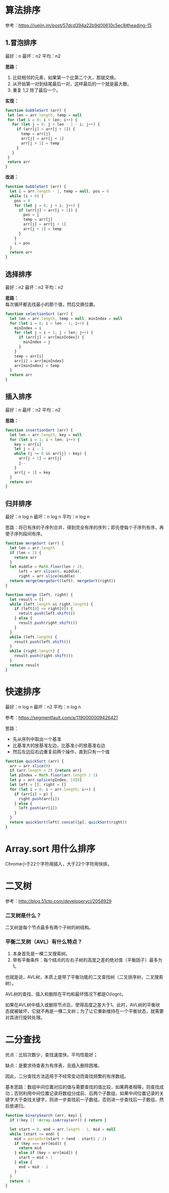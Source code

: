 # 算法排序
参考：https://juejin.im/post/57dcd394a22b9d00610c5ec8#heading-15

## 1.冒泡排序
最好：n  最坏：n2 平均：n2

**思路：**  
1. 比较相邻的元素，如果第一个比第二个大，那就交换。
2. 从开始第一对到结尾最后一对，这样最后的一个就是最大数。
3. 重复 1,2 除了最后一个。

**实现：**  
```js
function bubbleSort (arr) {
 let len = arr.length, temp = null
 for (let i = 0; i < len; i++) {
   for (let j = 0; j < len - 1 - i; j++) {
     if (arr[j] > arr[j + 1]) {
       temp = arr[j]
       arr[j] = arr[j + 1]
       arr[j + 1] = temp
     }
   }
 }
 return arr
}
```

**改进：**  
```js
function bubbleSort (arr) {
  let i = arr.length - 1, temp = null, pos = 0
  while (i > 0) {
    pos = 0
    for (let j = 0; j < i; j++) {
      if (arr[j] > arr[j + 1]) {
        pos = j
        temp = arr[j]
        arr[j] = arr[j + 1]
        arr[j + 1] = temp
      }
    }
    i = pos
  }
  return arr
}
```

## 选择排序
最好：n2  最坏：n2 平均：n2

**思路：**  
每次循环都去找最小的那个值，然后交换位置。

```js
function selectionSort (arr) {
  let len = arr.length, temp = null, minIndex = null
  for (let i = 0; i < len - 1; i++) {
    minIndex = i
    for (let j = i + 1; j < len; j++) {
      if (arr[j] < arr[minIndex]) {
        minIndex = j 
      }
    }
    temp = arr[i]
    arr[i] = arr[minIndex]
    arr[minIndex] = temp
  }
  return arr
}
```

## 插入排序
最好：n  最坏：n2 平均：n2

**思路：**  

```js
function insertionSort (arr) {
  let len = arr.length, key = null
  for (let i = 1; i < len; i++) {
    key = arr[i]
    let j = i - 1
    while (j >= 0 && arr[j] > key) {
      arr[j + 1] = arr[j]
      j--
    }
    arr[j + 1] = key
  }
  return arr
}
```


## 归并排序
最好：n log n  最坏：n log n 平均：n log n

思路：将已有序的子序列合并，得到完全有序的序列；即先使每个子序列有序，再使子序列段间有序。

```js
function mergeSort (arr) {
  let len = arr.length
  if (len < 2) {
    return arr
  }
  let middle = Math.floor(len / 2),
      left = arr.slice(0, middle),
      right = arr.slice(middle)
  return merge(mergeSort(left), mergeSort(right))
}

function merge (left, right) {
  let result = []
  while (left.length && right.length) {
    if (left[0] <= right[0]) {
      retult.push(left.shift())
    } else {
      result.push(right.shift())
    }
  }
  while (left.length) {
    result.push(left.shift())
  }
  while (right.length) {
    result.push(right.shift())
  }
  return result
}
```

# 快速排序
最好：n log n  最坏：n2 平均：n log n

参考：https://segmentfault.com/a/1190000009426421

思路：
- 先从序列中取出一个基准
- 比基准大的放基准左边，比基准小的放基准右边
- 然后左边后右边重复前两个操作，直到只有一个值

```js
function quickSort (arr) {
  arr = arr.slice(0)
  if (arr.length < 2) {return arr}
  let pIndex = Math.floor(arr.length / 2)
  let p = arr.splice(pIndex, 1)[0]
  let left = [], right = []
  for (let i = 0; i < arr.length; i++) {
    if (arr[i] > p) {
      right.push(arr[i])
    } else {
      left.push(arr[i])
    }
  }
  return quickSort(left).concat([p], quickSort(right))
}
```

# Array.sort 用什么排序
Chrome小于22个字符用插入，大于22个字符用快排。

# 二叉树
参考：http://blog.51cto.com/developerycj/2058929

### 二叉树是什么？
二叉树是每个节点最多有两个子树的树结构。

### 平衡二叉树（AVL）有什么特点？
1. 本身首先是一棵二叉搜索树。
2. 带有平衡条件：每个结点的左右子树的高度之差的绝对值（平衡因子）最多为1。

也就是说，AVL树，本质上是带了平衡功能的二叉查找树（二叉排序树，二叉搜索树）。

AVL树的查找、插入和删除在平均和最坏情况下都是O(logn)。

如果在AVL树中插入或删除节点后，使得高度之差大于1。此时，AVL树的平衡状态就被破坏，它就不再是一棵二叉树；为了让它重新维持在一个平衡状态，就需要对其进行旋转处理。

# 二分查找
优点：比较次数少，查找速度快，平均性能好；

缺点：是要求待查表为有序表，且插入删除困难。

因此，二分查找方法适用于不经常变动而查找频繁的有序数组。

基本思路：数组中间位置对应的值与需要查找的值比较，如果两者相等，则查找成功；否则利用中间位置记录将数组分成前、后两个子数组，如果中间位置记录的关键字大于查找关键字，则进一步查找前一子数组，否则进一步查找后一子数组，然后依递归。

```js
function binarySearch (arr, key) {
  if (!key || !Array.isArray(arr)) { return }

  let start = 0, end = arr.length - 1, mid = null
  while (start <= end) {
    mid = parseInt(start + (end - start) / 2)
    if (key === arr[mid]) {
      return mid
    } else if (key > arr[mid]) {
      start = mid + 1
    } else {
      end = mid - 1
    }
  }
  return -1
}
```